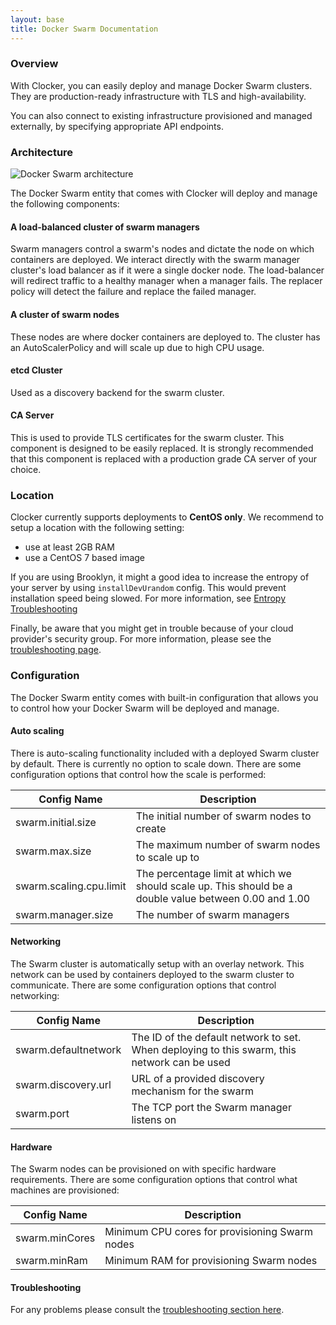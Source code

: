 ```yaml
---
layout: base
title: Docker Swarm Documentation
---
```


### Overview
With Clocker, you can easily deploy and manage Docker Swarm clusters. They are production-ready infrastructure with TLS and high-availability.

You can also connect to existing infrastructure provisioned and managed externally, by specifying appropriate API endpoints.

### Architecture
![Docker Swarm architecture]({{site.baseurl}}/assets/images/swarm-architecture.png)

The Docker Swarm entity that comes with Clocker will deploy and manage the following components:

#### A load-balanced cluster of swarm managers
Swarm managers control a swarm's nodes and dictate the node on which containers are deployed.
We interact directly with the swarm manager cluster's load balancer as if it were a single docker node.
The load-balancer will redirect traffic to a healthy manager when a manager fails.  The replacer policy will detect the failure and replace the failed manager.

#### A cluster of swarm nodes
These nodes are where docker containers are deployed to. The cluster has an AutoScalerPolicy and will scale up due to high CPU usage.

#### etcd Cluster
Used as a discovery backend for the swarm cluster.

#### CA Server
This is used to provide TLS certificates for the swarm cluster. This component is designed to be easily replaced. It is strongly recommended that this component is replaced with a production grade CA server of your choice.

### Location
Clocker currently supports deployments to **CentOS only**. We recommend to setup a location with the following setting:

- use at least 2GB RAM
- use a CentOS 7 based image

If you are using Brooklyn, it might a good idea to increase the entropy of your server by using `installDevUrandom` config. This would prevent installation speed being slowed. For more information, see [Entropy Troubleshooting](https://brooklyn.apache.org/documentation/increase-entropy.html)

Finally, be aware that you might get in trouble because of your cloud provider's security group. For more information, please see the [troubleshooting page](troubleshooting.html#failed-to-find-machine-unique-group-on-node).

### Configuration 
The Docker Swarm entity comes with built-in configuration that allows you to control how your Docker Swarm will be deployed and manage.

#### Auto scaling
There is auto-scaling functionality included with a deployed Swarm cluster by default. There is currently no option to scale down. There are some configuration options that control how the scale is performed:

| Config Name             | Description                                                                                           |
|-------------------------|-------------------------------------------------------------------------------------------------------|
| swarm.initial.size      | The initial number of swarm nodes to create                                                           |
| swarm.max.size          | The maximum number of swarm nodes to scale up to                                                      |
| swarm.scaling.cpu.limit | The percentage limit at which we should scale up. This should be a double value between 0.00 and 1.00 |
| swarm.manager.size      | The number of swarm managers                                                                          |


#### Networking
The Swarm cluster is automatically setup with an overlay network. This network can be used by containers deployed to the swarm cluster to communicate. There are some configuration options that control networking:

| Config Name          | Description                                                                                  |
|----------------------|----------------------------------------------------------------------------------------------|
| swarm.defaultnetwork | The ID of the default network to set. When deploying to this swarm, this network can be used |
| swarm.discovery.url  | URL of a provided discovery mechanism for the swarm                                          |
| swarm.port           | The TCP port the Swarm manager listens on                                                    |

#### Hardware
The Swarm nodes can be provisioned on with specific hardware requirements. There are some configuration options that control what machines are provisioned:

| Config Name    | Description                                    |
|----------------|------------------------------------------------|
| swarm.minCores | Minimum CPU cores for provisioning Swarm nodes |
| swarm.minRam   | Minimum RAM for provisioning Swarm nodes       |

#### Troubleshooting
For any problems please consult the [troubleshooting section here](troubleshooting.html).
